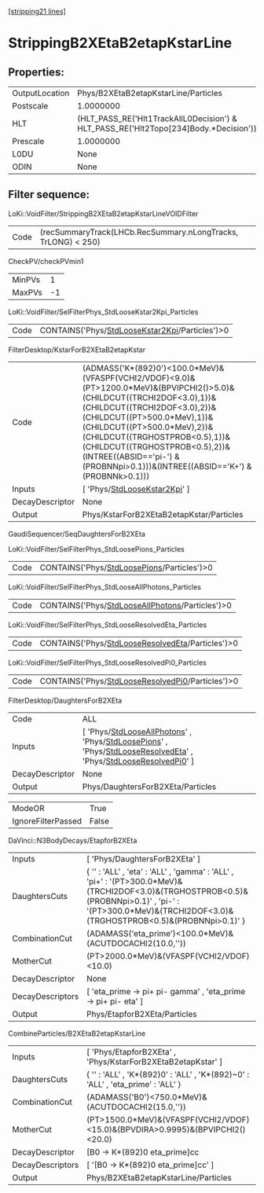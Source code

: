 [[stripping21 lines]](./stripping21-index)

# StrippingB2XEtaB2etapKstarLine

## Properties:

|                |                                                                                         |
|----------------|-----------------------------------------------------------------------------------------|
| OutputLocation | Phys/B2XEtaB2etapKstarLine/Particles                                                    |
| Postscale      | 1.0000000                                                                               |
| HLT            | (HLT_PASS_RE('Hlt1TrackAllL0Decision') & HLT_PASS_RE('Hlt2Topo[234]Body.\*Decision')) |
| Prescale       | 1.0000000                                                                               |
| L0DU           | None                                                                                    |
| ODIN           | None                                                                                    |

## Filter sequence:

LoKi::VoidFilter/StrippingB2XEtaB2etapKstarLineVOIDFilter

|      |                                                               |
|------|---------------------------------------------------------------|
| Code | (recSummaryTrack(LHCb.RecSummary.nLongTracks, TrLONG) \< 250) |

CheckPV/checkPVmin1

|        |     |
|--------|-----|
| MinPVs | 1   |
| MaxPVs | -1  |

LoKi::VoidFilter/SelFilterPhys_StdLooseKstar2Kpi_Particles

|      |                                                                                                    |
|------|----------------------------------------------------------------------------------------------------|
| Code | CONTAINS('Phys/[StdLooseKstar2Kpi](./stripping21-commonparticles-stdloosekstar2kpi)/Particles')\>0 |

FilterDesktop/KstarForB2XEtaB2etapKstar

|                 |                                                                                                                                                                                                                                                                                                                                                                                    |
|-----------------|------------------------------------------------------------------------------------------------------------------------------------------------------------------------------------------------------------------------------------------------------------------------------------------------------------------------------------------------------------------------------------|
| Code            | (ADMASS('K\*(892)0')\<100.0\*MeV)&(VFASPF(VCHI2/VDOF)\<9.0)&(PT\>1200.0\*MeV)&(BPVIPCHI2()\>5.0)&(CHILDCUT((TRCHI2DOF\<3.0),1))&(CHILDCUT((TRCHI2DOF\<3.0),2))&(CHILDCUT((PT\>500.0\*MeV),1))&(CHILDCUT((PT\>500.0\*MeV),2))&(CHILDCUT((TRGHOSTPROB\<0.5),1))&(CHILDCUT((TRGHOSTPROB\<0.5),2))&(INTREE((ABSID=='pi-') & (PROBNNpi\>0.1)))&(INTREE((ABSID=='K+') & (PROBNNk\>0.1))) |
| Inputs          | [ 'Phys/[StdLooseKstar2Kpi](./stripping21-commonparticles-stdloosekstar2kpi)' ]                                                                                                                                                                                                                                                                                                  |
| DecayDescriptor | None                                                                                                                                                                                                                                                                                                                                                                               |
| Output          | Phys/KstarForB2XEtaB2etapKstar/Particles                                                                                                                                                                                                                                                                                                                                           |

GaudiSequencer/SeqDaughtersForB2XEta

LoKi::VoidFilter/SelFilterPhys_StdLoosePions_Particles

|      |                                                                                            |
|------|--------------------------------------------------------------------------------------------|
| Code | CONTAINS('Phys/[StdLoosePions](./stripping21-commonparticles-stdloosepions)/Particles')\>0 |

LoKi::VoidFilter/SelFilterPhys_StdLooseAllPhotons_Particles

|      |                                                                                                      |
|------|------------------------------------------------------------------------------------------------------|
| Code | CONTAINS('Phys/[StdLooseAllPhotons](./stripping21-commonparticles-stdlooseallphotons)/Particles')\>0 |

LoKi::VoidFilter/SelFilterPhys_StdLooseResolvedEta_Particles

|      |                                                                                                        |
|------|--------------------------------------------------------------------------------------------------------|
| Code | CONTAINS('Phys/[StdLooseResolvedEta](./stripping21-commonparticles-stdlooseresolvedeta)/Particles')\>0 |

LoKi::VoidFilter/SelFilterPhys_StdLooseResolvedPi0_Particles

|      |                                                                                                        |
|------|--------------------------------------------------------------------------------------------------------|
| Code | CONTAINS('Phys/[StdLooseResolvedPi0](./stripping21-commonparticles-stdlooseresolvedpi0)/Particles')\>0 |

FilterDesktop/DaughtersForB2XEta

|                 |                                                                                                                                                                                                                                                                                                                               |
|-----------------|-------------------------------------------------------------------------------------------------------------------------------------------------------------------------------------------------------------------------------------------------------------------------------------------------------------------------------|
| Code            | ALL                                                                                                                                                                                                                                                                                                                           |
| Inputs          | [ 'Phys/[StdLooseAllPhotons](./stripping21-commonparticles-stdlooseallphotons)' , 'Phys/[StdLoosePions](./stripping21-commonparticles-stdloosepions)' , 'Phys/[StdLooseResolvedEta](./stripping21-commonparticles-stdlooseresolvedeta)' , 'Phys/[StdLooseResolvedPi0](./stripping21-commonparticles-stdlooseresolvedpi0)' ] |
| DecayDescriptor | None                                                                                                                                                                                                                                                                                                                          |
| Output          | Phys/DaughtersForB2XEta/Particles                                                                                                                                                                                                                                                                                             |

|                    |       |
|--------------------|-------|
| ModeOR             | True  |
| IgnoreFilterPassed | False |

DaVinci::N3BodyDecays/EtapforB2XEta

|                  |                                                                                                                                                                                                                    |
|------------------|--------------------------------------------------------------------------------------------------------------------------------------------------------------------------------------------------------------------|
| Inputs           | [ 'Phys/DaughtersForB2XEta' ]                                                                                                                                                                                    |
| DaughtersCuts    | { '' : 'ALL' , 'eta' : 'ALL' , 'gamma' : 'ALL' , 'pi+' : '(PT\>300.0\*MeV)&(TRCHI2DOF\<3.0)&(TRGHOSTPROB\<0.5)&(PROBNNpi\>0.1)' , 'pi-' : '(PT\>300.0\*MeV)&(TRCHI2DOF\<3.0)&(TRGHOSTPROB\<0.5)&(PROBNNpi\>0.1)' } |
| CombinationCut   | (ADAMASS('eta_prime')\<100.0\*MeV)&(ACUTDOCACHI2(10.0,''))                                                                                                                                                         |
| MotherCut        | (PT\>2000.0\*MeV)&(VFASPF(VCHI2/VDOF)\<10.0)                                                                                                                                                                       |
| DecayDescriptor  | None                                                                                                                                                                                                               |
| DecayDescriptors | [ 'eta_prime -\> pi+ pi- gamma' , 'eta_prime -\> pi+ pi- eta' ]                                                                                                                                                  |
| Output           | Phys/EtapforB2XEta/Particles                                                                                                                                                                                       |

CombineParticles/B2XEtaB2etapKstarLine

|                  |                                                                                    |
|------------------|------------------------------------------------------------------------------------|
| Inputs           | [ 'Phys/EtapforB2XEta' , 'Phys/KstarForB2XEtaB2etapKstar' ]                      |
| DaughtersCuts    | { '' : 'ALL' , 'K\*(892)0' : 'ALL' , 'K\*(892)~0' : 'ALL' , 'eta_prime' : 'ALL' }  |
| CombinationCut   | (ADAMASS('B0')\<750.0\*MeV)&(ACUTDOCACHI2(15.0,''))                                |
| MotherCut        | (PT\>1500.0\*MeV)&(VFASPF(VCHI2/VDOF)\<15.0)&(BPVDIRA\>0.9995)&(BPVIPCHI2()\<20.0) |
| DecayDescriptor  | [B0 -\> K\*(892)0 eta_prime]cc                                                   |
| DecayDescriptors | [ '[B0 -\> K\*(892)0 eta_prime]cc' ]                                           |
| Output           | Phys/B2XEtaB2etapKstarLine/Particles                                               |
